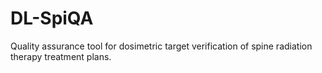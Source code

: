 # DL-SpiQA
Quality assurance tool for dosimetric target verification of spine radiation therapy treatment plans.
